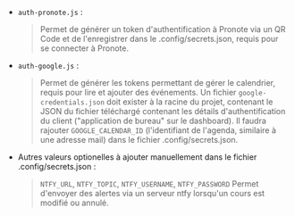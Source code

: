 - `auth-pronote.js` :
	> Permet de générer un token d'authentification à Pronote via un QR Code et de l'enregistrer dans le .config/secrets.json, requis pour se connecter à Pronote.

- `auth-google.js` :
	> Permet de générer les tokens permettant de gérer le calendrier, requis pour lire et ajouter des événements.
	> Un fichier `google-credentials.json` doit exister à la racine du projet, contenant le JSON du fichier téléchargé contenant les détails d'authentification du client ("application de bureau" sur le dashboard).
	> Il faudra rajouter `GOOGLE_CALENDAR_ID` (l'identifiant de l'agenda, similaire à une adresse mail) dans le fichier .config/secrets.json.

- Autres valeurs optionelles à ajouter manuellement dans le fichier .config/secrets.json :
	> `NTFY_URL`, `NTFY_TOPIC`, `NTFY_USERNAME`, `NTFY_PASSWORD`
	> Permet d'envoyer des alertes via un serveur ntfy lorsqu'un cours est modifié ou annulé.